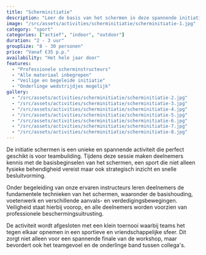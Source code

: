 ```yaml
---
title: "Scherminitiatie"
description: "Leer de basis van het schermen in deze spannende initiatie."
image: "/src/assets/activities/scherminitiatie/scherminitiatie-1.jpg"
category: "sport"
categories: ["actief", "indoor", "outdoor"]
duration: "2 - 3 uur"
groupSize: "8 - 30 personen"
price: "Vanaf €35 p.p."
availability: "Het hele jaar door"
features:
  - "Professionele scherminstructeurs"
  - "Alle materiaal inbegrepen"
  - "Veilige en begeleide initiatie"
  - "Onderlinge wedstrijdjes mogelijk"
gallery:
  - "/src/assets/activities/scherminitiatie/scherminitiatie-2.jpg"
  - "/src/assets/activities/scherminitiatie/scherminitiatie-3.jpg"
  - "/src/assets/activities/scherminitiatie/scherminitiatie-4.jpg"
  - "/src/assets/activities/scherminitiatie/scherminitiatie-5.jpg"
  - "/src/assets/activities/scherminitiatie/scherminitiatie-6.jpg"
  - "/src/assets/activities/scherminitiatie/scherminitiatie-7.jpg"
  - "/src/assets/activities/scherminitiatie/scherminitiatie-8.jpg"
---
```


De initiatie schermen is een unieke en spannende activiteit die perfect geschikt is voor teambuilding. Tijdens deze sessie maken deelnemers kennis met de basisbeginselen van het schermen, een sport die niet alleen fysieke behendigheid vereist maar ook strategisch inzicht en snelle besluitvorming.

Onder begeleiding van onze ervaren instructeurs leren deelnemers de fundamentele technieken van het schermen, waaronder de basishouding, voetenwerk en verschillende aanvals- en verdedigingsbewegingen. Veiligheid staat hierbij voorop, en alle deelnemers worden voorzien van professionele beschermingsuitrusting.

De activiteit wordt afgesloten met een klein toernooi waarbij teams het tegen elkaar opnemen in een sportieve en vriendschappelijke sfeer. Dit zorgt niet alleen voor een spannende finale van de workshop, maar bevordert ook het teamgevoel en de onderlinge band tussen collega's.
